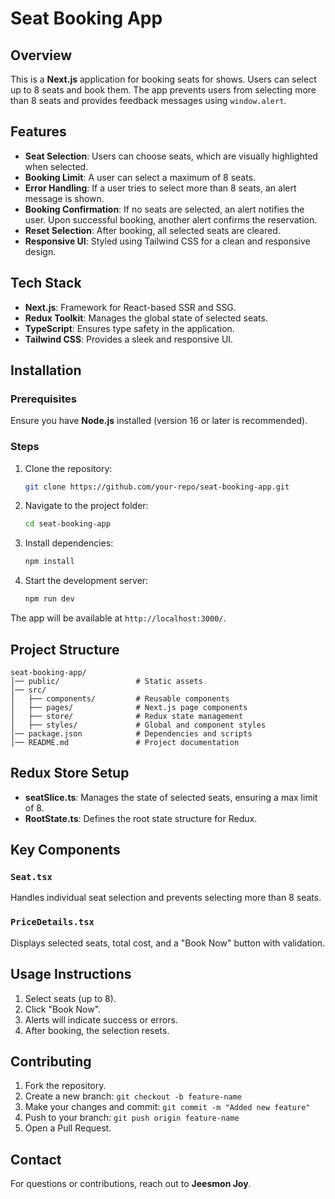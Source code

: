 # Seat Booking App

## Overview
This is a **Next.js** application for booking seats for shows. Users can select up to 8 seats and book them. The app prevents users from selecting more than 8 seats and provides feedback messages using `window.alert`.

## Features
- **Seat Selection**: Users can choose seats, which are visually highlighted when selected.
- **Booking Limit**: A user can select a maximum of 8 seats.
- **Error Handling**: If a user tries to select more than 8 seats, an alert message is shown.
- **Booking Confirmation**: If no seats are selected, an alert notifies the user. Upon successful booking, another alert confirms the reservation.
- **Reset Selection**: After booking, all selected seats are cleared.
- **Responsive UI**: Styled using Tailwind CSS for a clean and responsive design.

## Tech Stack
- **Next.js**: Framework for React-based SSR and SSG.
- **Redux Toolkit**: Manages the global state of selected seats.
- **TypeScript**: Ensures type safety in the application.
- **Tailwind CSS**: Provides a sleek and responsive UI.

## Installation
### Prerequisites
Ensure you have **Node.js** installed (version 16 or later is recommended).

### Steps
1. Clone the repository:
   ```bash
   git clone https://github.com/your-repo/seat-booking-app.git
   ```
2. Navigate to the project folder:
   ```bash
   cd seat-booking-app
   ```
3. Install dependencies:
   ```bash
   npm install
   ```
4. Start the development server:
   ```bash
   npm run dev
   ```

The app will be available at `http://localhost:3000/`.

## Project Structure
```
seat-booking-app/
│── public/                 # Static assets
│── src/
│   ├── components/         # Reusable components
│   ├── pages/              # Next.js page components
│   ├── store/              # Redux state management
│   ├── styles/             # Global and component styles
│── package.json            # Dependencies and scripts
│── README.md               # Project documentation
```

## Redux Store Setup
- **seatSlice.ts**: Manages the state of selected seats, ensuring a max limit of 8.
- **RootState.ts**: Defines the root state structure for Redux.

## Key Components
### `Seat.tsx`
Handles individual seat selection and prevents selecting more than 8 seats.

### `PriceDetails.tsx`
Displays selected seats, total cost, and a "Book Now" button with validation.

## Usage Instructions
1. Select seats (up to 8).
2. Click "Book Now".
3. Alerts will indicate success or errors.
4. After booking, the selection resets.

## Contributing
1. Fork the repository.
2. Create a new branch: `git checkout -b feature-name`
3. Make your changes and commit: `git commit -m "Added new feature"`
4. Push to your branch: `git push origin feature-name`
5. Open a Pull Request.


## Contact
For questions or contributions, reach out to **Jeesmon Joy**.

